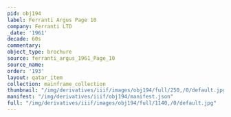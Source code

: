 ```yaml
---
pid: obj194
label: Ferranti Argus Page 10
company: Ferranti LTD
_date: '1961'
decade: 60s
commentary:
object_type: brochure
source: ferranti_argus_1961_Page_10
source_name:
order: '193'
layout: qatar_item
collection: mainframe_collection
thumbnail: "/img/derivatives/iiif/images/obj194/full/250,/0/default.jpg"
manifest: "/img/derivatives/iiif/obj194/manifest.json"
full: "/img/derivatives/iiif/images/obj194/full/1140,/0/default.jpg"
---
```

